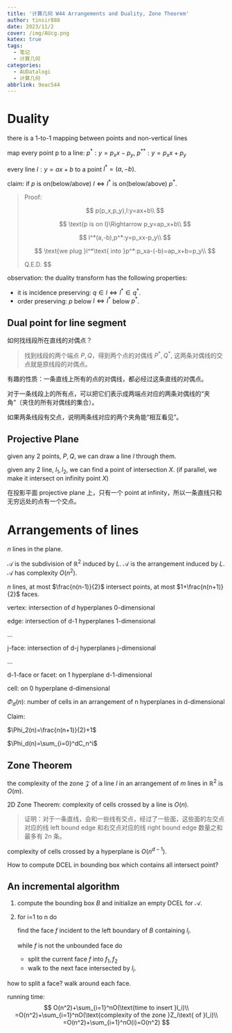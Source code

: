 ```yaml
---
title: '计算几何 W44 Arrangements and Duality, Zone Theorem'
author: tinsir888
date: 2023/11/2
cover: /img/AUcg.png
katex: true
tags:
  - 笔记
  - 计算几何
categories:
  - AUDatalogi
  - 计算几何
abbrlink: 9eac544
---
```


# Duality

there is a 1-to-1 mapping between points and non-vertical lines

map every point p to a line: $p^*:y=p_xx-p_y$, $p^{**}:y=p_xx+p_y$

every line $l:y=ax+b$ to a point $l^*=(a,-b)$.

claim: if $p$ is on(below/above) $l\Leftrightarrow l^*$ is on(below/above) $p^*$.


> Proof:
> 
> $$
> p(p_x,p_y),l:y=ax+b\\
> $$
>
> $$
> \text{p is on l}\Rightarrow p_y=ap_x+b\\
> $$
>
> $$
> l^*(a,-b),p^*:y=p_xx-p_y\\
> $$
> 
> $$
> \text{we plug }l^*\text{ into }p^*:p_xa-(-b)=ap_x+b=p_y\\
> $$
> 
> Q.E.D.
> $$

observation: the duality transform has the following properties:

- it is incidence preserving: $q\in l\Leftrightarrow l^*\in q^*$.
- order preserving: $p$ below $l\Leftrightarrow l^*$ below $p^*$.

## Dual point for line segment

如何找线段所在直线的对偶点？

> 找到线段的两个端点 $P,Q$，得到两个点的对偶线 $P^*,Q^*$, 这两条对偶线的交点就是原线段的对偶点。

有趣的性质：一条直线上所有的点的对偶线，都必经过这条直线的对偶点。

对于一条线段上的所有点，可以把它们表示成两端点对应的两条对偶线的“夹角”（夹住的所有对偶线的集合）。

如果两条线段有交点，说明两条线对应的两个夹角能“相互看见”。

## Projective Plane

given any 2 points, $P,Q$, we can draw a line $l$ through them.

given any 2 line, $l_1,l_2$, we can find a point of intersection $X$. (if parallel, we make it intersect on infinity point $X$)

在投影平面 projective plane 上，只有一个 point at infinity，所以一条直线只和无穷远处的点有一个交点。

# Arrangements of lines

$n$ lines in the plane.

$\mathcal A$ is the subdivision of $\mathbb R^2$ induced by $L$. $\mathcal A$ is the arrangement induced by $L$. $\mathcal A$ has complexity $O(n^2)$.

$n$ lines, at most $\frac{n(n-1)}{2}$ intersect points, at most $1+\frac{n(n+1)}{2}$ faces.



vertex: intersection of $d$ hyperplanes 0-dimensional

edge: intersection of d-1 hyperplanes 1-dimensional

...

j-face: intersection of d-j hyperplanes j-dimensional

...

d-1-face or facet: on 1 hyperplane d-1-dimensional

cell: on 0 hyperplane d-dimensional



$\Phi_d(n)$: number of cells in an arrangement of n hyperplanes in d-dimensional

Claim:

$\Phi_2(n)=\frac{n(n+1)}{2}+1$

$\Phi_d(n)=\sum_{i=0}^dC_n^i$

## Zone Theorem

the complexity of the zone $\mathcal Z$ of a line $l$ in an arrangement of $m$ lines in $\mathbb R^2$ is $O(m)$.

2D Zone Theorem: complexity of cells crossed by a line is $O(n)$.

> 证明：对于一条直线，会和一些线有交点，经过了一些面，这些面的左交点对应的线 left bound edge 和右交点对应的线 right bound edge 数量之和最多有 2n 条。

complexity of cells crossed by a hyperplane is $O(n^{d-1})$.



How to compute DCEL in bounding box which contains all intersect point?

## An incremental algorithm

1. compute the bounding box $B$ and initialize an empty DCEL for $\mathcal A$.

2. for i=1 to n do

   find the face $f$ incident to the left boundary of $B$ containing $l_i$.

   while $f$ is not the unbounded face do

   - split the current face $f$ into $f_1,f_2$
   - walk to the next face intersected by $l_i$.

how to split a face? walk around each face.

running time: 
$$
O(n^2)+\sum_{i=1}^nO(\text{time to insert }l_i)\\
=O(n^2)+\sum_{i=1}^nO(\text{complexity of the zone }Z_i\text{ of }l_i)\\
=O(n^2)+\sum_{i=1}^nO(i)=O(n^2)
$$